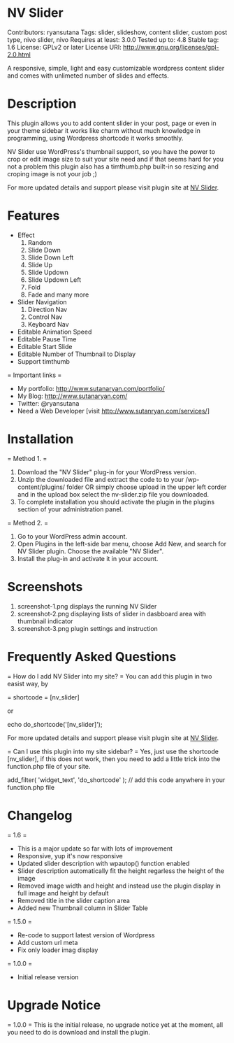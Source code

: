 # NV Slider
Contributors: 		ryansutana
Tags: 				slider, slideshow, content slider, custom post type, nivo slider, nivo
Requires at least: 	3.0.0
Tested up to: 		4.8
Stable tag: 		1.6
License: 			GPLv2 or later
License URI: 		http://www.gnu.org/licenses/gpl-2.0.html

A responsive, simple, light and easy customizable wordpress content slider and comes with unlimeted number of slides and effects.

# Description

This plugin allows you to add content slider in your post, page or even in your theme sidebar it works like charm without much knowledge in programming, using Wordpress shortcode it works smoothly. 

NV Slider use WordPress's thumbnail support, so you have the power to crop or edit image size to suit your site need and if that seems hard for you not a problem this plugin also has a timthumb.php built-in so resizing and croping image is not your job ;)

For more updated details and support please visit plugin site at <a href="http://www.sutanaryan.com/wp-nv-slider/">NV Slider</a>.

# Features
* Effect
	1. Random
	1. Slide Down
	1. Slide Down Left
	1. Slide Up
	1. Slide Updown
	1. Slide Updown Left
	1. Fold
	1. Fade and many more
* Slider Navigation
	1. Direction Nav
	1. Control Nav
	1. Keyboard Nav
* Editable Animation Speed
* Editable Pause Time
* Editable Start Slide
* Editable Number of Thumbnail to Display
* Support timthumb

= Important links =
* My portfolio: http://www.sutanaryan.com/portfolio/
* My Blog: http://www.sutanaryan.com/
* Twitter: @ryansutana
* Need a Web Developer [visit http://www.sutanryan.com/services/]

# Installation
= Method 1. =
1. Download the "NV Slider" plug-in for your WordPress version.
2. Unzip the downloaded file and extract the code to to your /wp-content/plugins/ folder OR simply choose upload in the upper left corder and in the upload box select the nv-slider.zip file you downloaded.
3. To complete installation you should activate the plugin in the plugins section of your administration panel.

= Method 2. =
1. Go to your WordPress admin account.
2. Open Plugins in the left-side bar menu, choose Add New, and search for NV Slider plugin. Choose the available "NV Slider".
3. Install the plug-in and activate it in your account.

# Screenshots
1. screenshot-1.png displays the running NV Slider
2. screenshot-2.png displaying lists of slider in dasbboard area with thumbnail indicator
3. screenshot-3.png plugin settings and instruction

# Frequently Asked Questions
= How do I add NV Slider into my site? =
You can add this plugin in two easist way, by

= shortcode =
[nv_slider]

or

echo do_shortcode('[nv_slider]');

For more updated details and support please visit plugin site at <a href="http://www.sutanaryan.com/wp-nv-slider/">NV Slider</a>.

= Can I use this plugin into my site sidebar? =
Yes, just use the shortcode [nv_slider], 
if this does not work, then you need to add a little trick into the function.php file of your site.

add_filter( 'widget_text', 'do_shortcode' ); // add this code anywhere in your function.php file

# Changelog
= 1.6 =
* This is a major update so far with lots of improvement
* Responsive, yup it's now responsive
* Updated slider description with wpautop() function enabled
* Slider description automatically fit the height regarless the height of the image
* Removed image width and height and instead use the plugin display in full image and height by default
* Removed title in the slider caption area
* Added new Thumbnail column in Slider Table


= 1.5.0 =
* Re-code to support latest version of Wordpress
* Add custom url meta
* Fix only loader imag display

= 1.0.0 =
* Initial release version


# Upgrade Notice
= 1.0.0 =
This is the initial release, no upgrade notice yet at the moment, all you need to do is download and install the plugin.